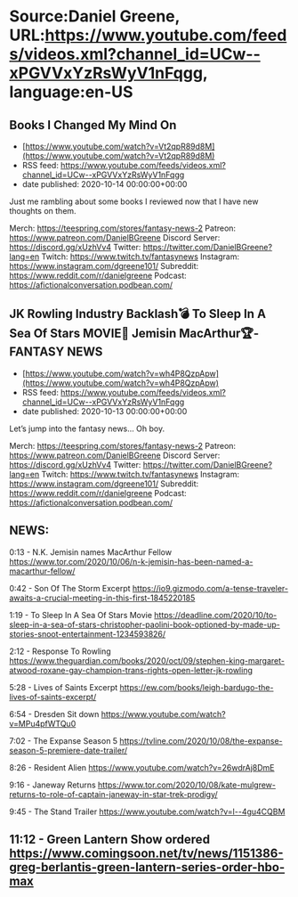 # Source:Daniel Greene, URL:https://www.youtube.com/feeds/videos.xml?channel_id=UCw--xPGVVxYzRsWyV1nFqgg, language:en-US

## Books I Changed My Mind On
 - [https://www.youtube.com/watch?v=Vt2qpR89d8M](https://www.youtube.com/watch?v=Vt2qpR89d8M)
 - RSS feed: https://www.youtube.com/feeds/videos.xml?channel_id=UCw--xPGVVxYzRsWyV1nFqgg
 - date published: 2020-10-14 00:00:00+00:00

Just me rambling about some books I reviewed now that I have new thoughts on them. 

Merch: https://teespring.com/stores/fantasy-news-2
Patreon: https://www.patreon.com/DanielBGreene
Discord Server: https://discord.gg/xUzhVv4
Twitter: https://twitter.com/DanielBGreene?lang=en
Twitch: https://www.twitch.tv/fantasynews
Instagram: https://www.instagram.com/dgreene101/
Subreddit: https://www.reddit.com/r/danielgreene
Podcast: https://afictionalconversation.podbean.com/

## JK Rowling Industry Backlash💣 To Sleep In A Sea Of Stars MOVIE🎥 Jemisin MacArthur🏆-FANTASY NEWS
 - [https://www.youtube.com/watch?v=wh4P8QzpApw](https://www.youtube.com/watch?v=wh4P8QzpApw)
 - RSS feed: https://www.youtube.com/feeds/videos.xml?channel_id=UCw--xPGVVxYzRsWyV1nFqgg
 - date published: 2020-10-13 00:00:00+00:00

Let’s jump into the fantasy news… Oh boy.

Merch: https://teespring.com/stores/fantasy-news-2
Patreon: https://www.patreon.com/DanielBGreene
Discord Server: https://discord.gg/xUzhVv4
Twitter: https://twitter.com/DanielBGreene?lang=en
Twitch: https://www.twitch.tv/fantasynews
Instagram: https://www.instagram.com/dgreene101/
Subreddit: https://www.reddit.com/r/danielgreene
Podcast: https://afictionalconversation.podbean.com/

NEWS:
--
0:13 - N.K. Jemisin names MacArthur Fellow
https://www.tor.com/2020/10/06/n-k-jemisin-has-been-named-a-macarthur-fellow/ 

0:42 - Son Of The Storm Excerpt
https://io9.gizmodo.com/a-tense-traveler-awaits-a-crucial-meeting-in-this-first-1845220185 

1:19 - To Sleep In A Sea Of Stars Movie
https://deadline.com/2020/10/to-sleep-in-a-sea-of-stars-christopher-paolini-book-optioned-by-made-up-stories-snoot-entertainment-1234593826/ 

2:12 - Response To Rowling
https://www.theguardian.com/books/2020/oct/09/stephen-king-margaret-atwood-roxane-gay-champion-trans-rights-open-letter-jk-rowling

5:28 - Lives of Saints Excerpt
https://ew.com/books/leigh-bardugo-the-lives-of-saints-excerpt/

6:54 - Dresden Sit down
https://www.youtube.com/watch?v=MPu4pfWTQu0

7:02 - The Expanse Season 5
https://tvline.com/2020/10/08/the-expanse-season-5-premiere-date-trailer/ 

8:26 - Resident Alien
https://www.youtube.com/watch?v=26wdrAj8DmE

9:16 - Janeway Returns
https://www.tor.com/2020/10/08/kate-mulgrew-returns-to-role-of-captain-janeway-in-star-trek-prodigy/ 

9:45 - The Stand Trailer
https://www.youtube.com/watch?v=l--4gu4CQBM 

11:12 - Green Lantern Show ordered
https://www.comingsoon.net/tv/news/1151386-greg-berlantis-green-lantern-series-order-hbo-max
--

